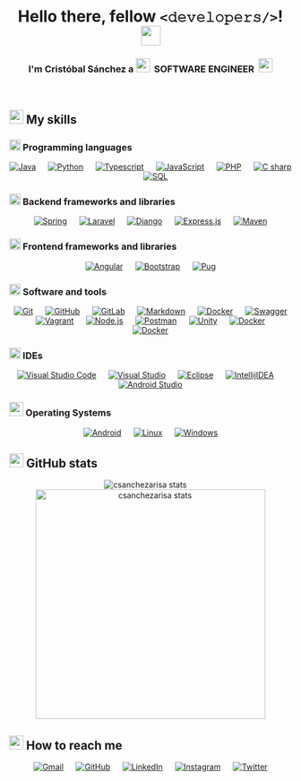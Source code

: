 <h1 align="center">Hello there, fellow <code><𝚍𝚎𝚟𝚎𝚕𝚘𝚙𝚎𝚛𝚜/></code>! <img src="https://media.giphy.com/media/hvRJCLFzcasrR4ia7z/giphy.gif" width="35"></h1>

<h3 align="center">
	I'm Cristóbal Sánchez a 
	<img src="https://media.giphy.com/media/D4wj7Ffx9fsEAy7B0h/giphy.gif" width="25">
	&nbsp;<span>SOFTWARE ENGINEER</span>&nbsp;
	<img src="https://media.giphy.com/media/D4wj7Ffx9fsEAy7B0h/giphy.gif" width="25">
</h3>


<br>


## <img src="https://media.giphy.com/media/uhQuegHFqkVYuFMXMQ/giphy.gif" width="25"> My skills

### <img src="https://media.giphy.com/media/WFZvB7VIXBgiz3oDXE/giphy.gif" width="20"> Programming languages

<p align="center">
	<a href="https://www.java.com" target="_blank"><img alt="Java" src="https://img.shields.io/badge/Java-%23ED8B00.svg?style=flat&logo=java&logoColor=white"></a>
	&emsp;
	<a href="https://www.python.org" target="_blank"><img alt="Python" src="https://img.shields.io/badge/Python%20-%2314354C.svg?style=flat&logo=python&logoColor=ffdd54"></a>
	&emsp;
	<a href="https://www.typescriptlang.org/" target="_blank"><img alt="Typescript" src="https://img.shields.io/badge/Typescript%20-%23007acc.svg?style=flat&logo=typescript&logoColor=white"></a>
	&emsp;
	<a href="https://developer.mozilla.org/en-US/docs/Web/JavaScript" target="_blank"><img alt="JavaScript" src="https://img.shields.io/badge/JavaScript%20-%23F7DF1E.svg?style=flat&logo=javascript&logoColor=black"></a>
	&emsp;
	<a href="https://www.php.net/" target="_blank"><img alt="PHP" src="https://img.shields.io/badge/PHP%20-%238993be.svg?style=flat&logo=php&logoColor=white"></a>
	&emsp;
	<a href="https://docs.microsoft.com/en-us/dotnet/csharp/tour-of-csharp/" target="_blank"><img alt="C sharp" src="https://img.shields.io/badge/C%23%20-%23239120.svg?style=flat&logo=c-sharp&logoColor=white"></a>
	&emsp;
	<a href="https://en.wikipedia.org/wiki/SQL" target="_blank"><img alt="SQL" src="https://img.shields.io/badge/SQL%20-%2300758f.svg?style=flat&logo=mysql&logoColor=white"></a>
</p>

### <img src="https://media.giphy.com/media/JqDcpPX8vWahUny0pE/giphy.gif" width="20"> Backend frameworks and libraries

<p align="center">
	<a href="https://spring.io/" target="_blank"><img alt="Spring" src="https://img.shields.io/badge/Spring%20-%236DB33F.svg?style=flat&logo=spring&logoColor=white"></a>
	&emsp;
	<a href="https://laravel.com/" target="_blank"><img alt="Laravel" src="https://img.shields.io/badge/Laravel%20-%23FF2D20.svg?style=flat&logo=laravel&logoColor=white"></a>
	&emsp;
	<a href="https://www.djangoproject.com/" target="_blank"><img alt="Django" src="https://img.shields.io/badge/Django%20-%23092E20.svg?style=flat&logo=django&logoColor=white"></a>
	&emsp;
	<a href="https://expressjs.com/" target="_blank"><img alt="Express.js" src="https://img.shields.io/badge/Express.js%20-%23404d59.svg?style=flat&logo=express&logoColor=white"></a>
	&emsp;
	<a href="https://maven.apache.org/" target="_blank"><img alt="Maven" src="https://img.shields.io/badge/Maven-C71A36.svg?style=flat&logo=Apache%20Maven&logoColor=white"></a>
</p>

### <img src="https://media.giphy.com/media/eNAsjO55tPbgaor7ma/giphy.gif" width="20"> Frontend frameworks and libraries

<p align="center">
	<a href="https://angular.io/" target="_blank"><img alt="Angular" src="https://img.shields.io/badge/Angular%20-%23DD0031.svg?style=flat&logo=angular&logoColor=white"></a>
	&emsp;
	<a href="https://getbootstrap.com/" target="_blank"><img alt="Bootstrap" src="https://img.shields.io/badge/Bootstrap%20-%23563D7C.svg?style=flat&logo=bootstrap&logoColor=white"></a>
	&emsp;
	<a href="https://pugjs.org/" target="_blank"><img alt="Pug" src="https://img.shields.io/badge/Pug-FFF.svg?style=flat&logo=pug&logoColor=A86454"></a>
</p>

### <img src="https://media.giphy.com/media/MXoyvLVaXqYbi6KUhu/giphy.gif" width="20"> Software and tools

<p align="center">
	<a href="https://git-scm.com/" target="_blank"><img alt="Git" src="https://img.shields.io/badge/Git%20-%23F05033.svg?style=flat&logo=git&logoColor=white"></a>
	&emsp;
	<a href="https://github.com/" target="_blank"><img alt="GitHub" src="https://img.shields.io/badge/GitHub%20-%23121011.svg?style=flat&logo=github&logoColor=white"></a>
	&emsp;
	<a href="https://about.gitlab.com/" target="_blank"><img alt="GitLab" src="https://img.shields.io/badge/GitLab%20-%23181717.svg?style=flat&logo=gitlab&logoColor=white"></a>
	&emsp;
	<a href="https://www.markdownguide.org/" target="_blank"><img alt="Markdown" src="https://img.shields.io/badge/Markdown%20-%23000000.svg?style=flat&logo=markdown&logoColor=white"></a>
	&emsp;
	<a href="https://www.docker.com/" target="_blank"><img alt="Docker" src="https://img.shields.io/badge/Docker%20-%230db7ed.svg?style=flat&logo=docker&logoColor=white"></a>
	&emsp;
	<a href="https://swagger.io/" target="_blank"><img alt="Swagger" src="https://img.shields.io/badge/Swagger%20-%23Clojure.svg?style=flat&logo=swagger&logoColor=white"></a>
	&emsp;
	<a href="https://swagger.io/" target="_blank"><img alt="Vagrant" src="https://img.shields.io/badge/Vagrant%20-%231563FF.svg?style=flat&logo=vagrant&logoColor=white"></a>
	&emsp;
	<a href="https://nodejs.org/" target="_blank"><img alt="Node.js" src="https://img.shields.io/badge/Node.js-6DA55F.svg?style=flat&logo=node.js&logoColor=white"></a>
	&emsp;
	<a href="https://swagger.io/" target="_blank"><img alt="Postman" src="https://img.shields.io/badge/Postman-FF6C37.svg?style=flat&logo=postman&logoColor=white"></a>
	&emsp;
	<a href="https://swagger.io/" target="_blank"><img alt="Unity" src="https://img.shields.io/badge/Unity-%23000000.svg?style=flat&logo=unity&logoColor=white"></a>
	&emsp;
	<a href="https://aws.amazon.com/" target="_blank"><img alt="Docker" src="https://img.shields.io/badge/Amazon_AWS-FF9900.svg?style=flat&logo=amazonaws&logoColor=white"></a>
	&emsp;
	<a href="https://azure.microsoft.com/" target="_blank"><img alt="Docker" src="https://img.shields.io/badge/Microsoft%20Azure-0089D6.svg?style=flat&logo=microsoft-azure&logoColor=white"></a>
</p>

### <img src="https://media.giphy.com/media/d9AC9cKuNu165UxNtj/giphy.gif" width="20"> IDEs

<p align="center">
	<a href="https://code.visualstudio.com/" target="_blank"><img alt="Visual Studio Code" src="https://img.shields.io/badge/Visual%20Studio%20Code%20-0078d7.svg?style=flat&logo=visual-studio-code&logoColor=white"></a>
	&emsp;
	<a href="https://visualstudio.microsoft.com/" target="_blank"><img alt="Visual Studio" src="https://img.shields.io/badge/Visual%20Studio%20-5C2D91.svg?style=flat&logo=visual-studio&logoColor=white"></a>
	&emsp;
	<a href="https://www.eclipse.org/ide/" target="_blank"><img alt="Eclipse" src="https://img.shields.io/badge/Eclipse-FE7A16.svg?style=flat&logo=eclipse&logoColor=white"></a>
	&emsp;
	<a href="https://www.jetbrains.com/idea/" target="_blank"><img alt="IntellijIDEA" src="https://img.shields.io/badge/IntellijIDEA-000000.svg?style=flat&logo=intellij-idea&logoColor=white"></a>
	&emsp;
	<a href="https://developer.android.com/studio" target="_blank"><img alt="Android Studio" src="https://img.shields.io/badge/Android%20Studio-3DDC84.svg?style=flat&logo=android-studio&logoColor=white"></a>
</p>

### <img src="https://media.giphy.com/media/IauL6LvGNlT3ffhcqq/giphy.gif" width="25"> Operating Systems

<p align="center">
	<a href="https://www.android.com/" target="_blank"><img alt="Android" src="https://img.shields.io/badge/Android-3DDC84.svg?style=flat&logo=android&logoColor=white"></a>
	&emsp;
	<a href="https://www.linux.org/" target="_blank"><img alt="Linux" src="https://img.shields.io/badge/Linux-FCC624.svg?style=flat&logo=linux&logoColor=black"></a>
	&emsp;
	<a href="https://www.microsoft.com/" target="_blank"><img alt="Windows" src="https://img.shields.io/badge/Windows-0078D6.svg?style=flat&logo=windows&logoColor=white"></a>
</p>


## <img src="https://media.giphy.com/media/IcnxGGAj0ubyB2r5M6/giphy.gif" width="25"> GitHub stats

<p align="center">
	<img src="https://github-readme-stats.vercel.app/api/top-langs?username=csanchezarisa&show_icons=true&locale=en&layout=compact&theme=dark" alt="csanchezarisa stats" />
	&emsp;
	<img src="https://github-readme-stats.vercel.app/api?username=csanchezarisa&show_icons=true&locale=en&theme=dark" alt="csanchezarisa stats" width="410" />
</p>

## <img src="https://media.giphy.com/media/RlwnePSV0sdjC5pLoJ/giphy.gif" width="25"> How to reach me

<p align="center">
	<a href="mailto:csanchezarisa@gmail.com"><img img src="https://img.shields.io/badge/gmail-%23EA4335.svg?style=flat&logo=gmail&logoColor=white" alt="Gmail"/></a>
	&emsp;
	<a href="https://github.com/csanchezarisa"><img src="https://img.shields.io/badge/github-%23181717.svg?style=flat&logo=github&logoColor=white" alt="GitHub"/></a>
	&emsp;
	<a href="https://www.linkedin.com/in/cristobal-sanchez-arisa/"><img src="https://img.shields.io/badge/linkedin-%230A66C2.svg?style=flat&logo=linkedin&logoColor=white" alt="LinkedIn"/></a>
	&emsp;
	<a href="https://www.instagram.com/ulkiobal/"><img src="https://img.shields.io/badge/instagram-%23E4405F.svg?style=flat&logo=instagram&logoColor=white" alt="Instagram"/></a>
	&emsp;
	<a href="https://twitter.com/ulkiobal"><img src="https://img.shields.io/badge/twitter-%2300ACEE.svg?style=flat&logo=twitter&logoColor=white" alt="Twitter"/></a>
</p>
